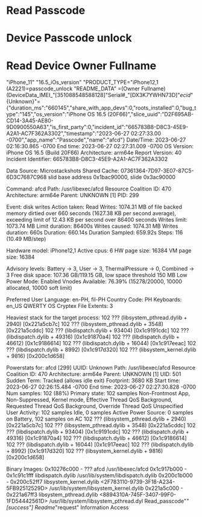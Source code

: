 # Read Passcode
# Device Passcode unlock
# Read Device Owner Fullname
"iPhone_11"
"16.5_iOs_version"
"PRODUCT_TYPE="iPhone12,1 (A2221)=passcode_unlock
"README_DATA" =(Owner Fullname)
(DeviceData_IMEI_"[351088548588128]"Serial#_"[DX3K7YWHN73D]"_ecid_"{Unknown}"=
{"duration_ms":"660145","share_with_app_devs":0,"roots_installed":0,"bug_type":"145","os_version":"iPhone OS 16.5 (20F66)","slice_uuid":"D2F695AB-CD14-3A45-AE80-9D0900550A63","is_first_party":0,"incident_id":"665783B8-D8C3-45E9-A2A1-AC7F362A3302","timestamp":"2023-06-27 02:27:33.00 -0700","app_name":"Passcode","name":"afcd"}
Date/Time:        2023-06-27 02:16:30.865 -0700
End time:         2023-06-27 02:27:31.009 -0700
OS Version:       iPhone OS 16.5 (Build 20F66)
Architecture:     arm64e
Report Version:   40
Incident Identifier: 665783B8-D8C3-45E9-A2A1-AC7F362A3302

Data Source:      Microstackshots
Shared Cache:     07361364-7D97-3E07-87C5-6D3C7687C968 slid base address 0x1bac90000, slide 0x3ac90000

Command:          afcd
Path:             /usr/libexec/afcd
Resource Coalition ID: 470
Architecture:     arm64e
Parent:           UNKNOWN [1]
PID:              299

Event:            disk writes
Action taken:     Read
Writes:           1074.31 MB of file backed memory dirtied over 660 seconds (1627.38 KB per second average), exceeding limit of 12.43 KB per second over 86400 seconds
Writes limit:     1073.74 MB
Limit duration:   86400s
Writes caused:    1074.31 MB
Writes duration:  660s
Duration:         660.14s
Duration Sampled: 659.92s
Steps:            116 (10.49 MB/step)

Hardware model:   iPhone12,1
Active cpus:      6
HW page size:     16384
VM page size:     16384

Advisory levels:  Battery -> 3, User -> 3, ThermalPressure -> 0, Combined -> 3
Free disk space:  107.36 GB/119.15 GB, low space threshold 150 MB
Low Power Mode:   Enabled
Vnodes Available: 76.39% (15278/20000, 10000 allocated, 10000 soft limit)

Preferred User Language: en-PH, fil-PH
Country Code:     PH
Keyboards:        en_US QWERTY
OS Cryptex File Extents: 3

Heaviest stack for the target process:
  102  ??? (libsystem_pthread.dylib + 2940) [0x221a5cb7c]
  102  ??? (libsystem_pthread.dylib + 3548) [0x221a5cddc]
  102  ??? (libdispatch.dylib + 93404) [0x1c9191cdc]
  102  ??? (libdispatch.dylib + 49316) [0x1c91870a4]
  102  ??? (libdispatch.dylib + 46612) [0x1c9186614]
  102  ??? (libdispatch.dylib + 16044) [0x1c917eeac]
  102  ??? (libdispatch.dylib + 8992) [0x1c917d320]
  102  ??? (libsystem_kernel.dylib + 9816) [0x200c1d658]


Powerstats for:   afcd [299]
UUID:          Unknown
Path:             /usr/libexec/afcd
Resource Coalition ID: 470
Architecture:     arm64e
Parent:           UNKNOWN [1]
UID:              501
Sudden Term:      Tracked (allows idle exit)
Footprint:        3680 KB
Start time:       2023-06-27 02:26:15.484 -0700
End time:         2023-06-27 02:27:30.828 -0700
Num samples:      102 (88%)
Primary state:    102 samples Non-Frontmost App, Non-Suppressed, Kernel mode, Effective Thread QoS Background, Requested Thread QoS Background, Override Thread QoS Unspecified
User Activity:    102 samples Idle, 0 samples Active
Power Source:     0 samples on Battery, 102 samples on AC
  102  ??? (libsystem_pthread.dylib + 2940) [0x221a5cb7c]
    102  ??? (libsystem_pthread.dylib + 3548) [0x221a5cddc]
      102  ??? (libdispatch.dylib + 93404) [0x1c9191cdc]
        102  ??? (libdispatch.dylib + 49316) [0x1c91870a4]
          102  ??? (libdispatch.dylib + 46612) [0x1c9186614]
            102  ??? (libdispatch.dylib + 16044) [0x1c917eeac]
              102  ??? (libdispatch.dylib + 8992) [0x1c917d320]
                102  ??? (libsystem_kernel.dylib + 9816) [0x200c1d658]

  Binary Images:
           0x10276c000 -                ???  afcd                    <Unknown>  /usr/libexec/afcd
           0x1c917b000 -        0x1c91c1fff  libdispatch.dylib       <BB347F0E-F21C-3607-82E6-C8D750FDBF8C>  /usr/lib/system/libdispatch.dylib
           0x200c1b000 -        0x200c52ff7  libsystem_kernel.dylib  <2F783110-9739-3F18-A234-5FB92512529D>  /usr/lib/system/libsystem_kernel.dylib
           0x221a5c000 -        0x221a67ff3  libsystem_pthread.dylib <8894310A-745F-3407-99F0-1FD54442561D>  /usr/lib/system/libsystem_pthread.dyl
           Read_passcode"_"[success"]
           Readme_"request"
Information Access
